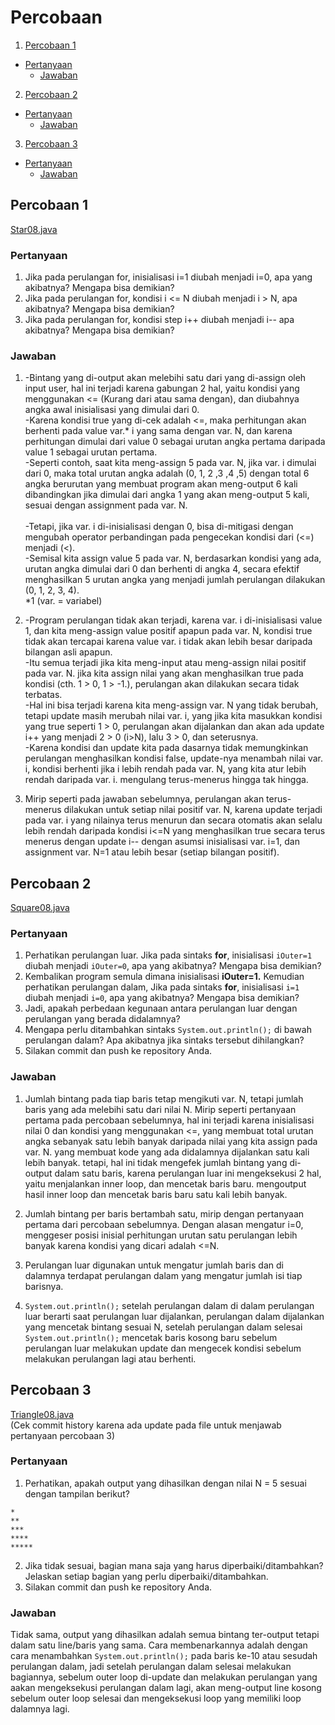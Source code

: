 # Percobaan
1. [Percobaan 1](#percobaan-1)
- [Pertanyaan](#pertanyaan)
    * [Jawaban](#jawaban)
2. [Percobaan 2](#percobaan-2)
- [Pertanyaan](#pertanyaan-1)
    * [Jawaban](#jawaban-1)
3. [Percobaan 3](#percobaan-3)
- [Pertanyaan](#pertanyaan-2)
    * [Jawaban](#jawaban-2)


## Percobaan 1
[Star08.java](/Star08.java)
### Pertanyaan
1. Jika  pada  perulangan  for,  inisialisasi  i=1  diubah  menjadi  i=0,  apa  yang  akibatnya? 
Mengapa bisa demikian? 
2. Jika pada perulangan for, kondisi i <= N diubah menjadi i > N, apa akibatnya? Mengapa 
bisa demikian?  
3. Jika pada perulangan for, kondisi step i++ diubah menjadi i-- apa akibatnya? Mengapa 
bisa demikian?

### Jawaban
1. -Bintang yang di-output akan melebihi satu dari yang di-assign oleh input user, hal ini terjadi karena gabungan 2 hal, yaitu kondisi yang menggunakan <= (Kurang dari atau sama dengan), dan diubahnya angka awal inisialisasi yang dimulai dari 0.\
-Karena kondisi true yang di-cek adalah <=, maka perhitungan akan berhenti pada value var.* i yang sama dengan var. N, dan karena perhitungan dimulai dari value 0 sebagai urutan angka pertama daripada value 1 sebagai urutan pertama.\
-Seperti contoh, saat kita meng-assign 5 pada var. N, jika var. i dimulai dari 0,  maka total urutan angka adalah (0, 1, 2 ,3 ,4 ,5) dengan total 6 angka berurutan yang membuat program akan meng-output 6 kali dibandingkan jika dimulai dari angka 1 yang akan meng-output 5 kali, sesuai dengan assignment pada var. N.\
\
-Tetapi, jika var. i di-inisialisasi dengan 0, bisa di-mitigasi dengan mengubah operator perbandingan pada pengecekan kondisi dari (<=) menjadi (<).\
-Semisal kita assign value 5 pada var. N, berdasarkan kondisi yang ada, urutan angka dimulai dari 0 dan berhenti di angka 4, secara efektif menghasilkan 5 urutan angka yang menjadi jumlah perulangan dilakukan (0, 1, 2, 3, 4).\
*1 (var. =  variabel)

2. -Program perulangan tidak akan terjadi, karena var. i di-inisialisasi value 1, dan kita meng-assign value positif apapun pada var. N, kondisi true tidak akan tercapai karena value var. i tidak akan lebih besar daripada bilangan asli apapun.\
-Itu semua terjadi jika kita meng-input atau meng-assign nilai positif pada var. N. jika kita assign nilai yang akan menghasilkan true pada kondisi (cth. 1 > 0, 1 > -1.), perulangan akan dilakukan secara tidak terbatas.\
-Hal ini bisa terjadi karena kita meng-assign var. N yang tidak berubah, tetapi update masih merubah nilai var. i,  yang jika kita masukkan kondisi yang true seperti 1 > 0, perulangan akan dijalankan dan akan ada update i++ yang menjadi 2 > 0 (i>N), lalu 3 > 0, dan seterusnya.\
-Karena kondisi dan update kita pada dasarnya tidak memungkinkan perulangan menghasilkan kondisi false, update-nya menambah nilai var. i, kondisi berhenti jika i lebih rendah pada var. N, yang kita atur lebih rendah daripada var. i. mengulang terus-menerus hingga tak hingga. 

3. Mirip seperti pada jawaban sebelumnya, perulangan akan terus-menerus dilakukan untuk setiap nilai positif var. N, karena update terjadi pada var. i yang nilainya terus menurun dan secara otomatis akan selalu lebih rendah daripada kondisi i<=N yang menghasilkan true secara terus menerus dengan update i-- dengan asumsi inisialisasi var. i=1, dan assignment var. N=1 atau lebih besar (setiap bilangan positif).

<!-- prev answer: referring to the previous answer, it will loop for every positive number of var. N, becuase the update is for var. i. which, since it will get lower and lower, it will always fullfill the i<=N condition, assuming the initialization was i=1. (w.i.p answer) -->


## Percobaan 2
[Square08.java](/Square08.java)
### Pertanyaan
1. Perhatikan perulangan luar. Jika pada sintaks **for**, inisialisasi `iOuter=1` diubah menjadi `iOuter=0`, apa yang akibatnya? Mengapa bisa demikian?  
2. Kembalikan program semula dimana inisialisasi **iOuter=1.** Kemudian perhatikan perulangan dalam, Jika pada sintaks **for**, inisialisasi `i=1` diubah menjadi `i=0`, apa yang akibatnya? Mengapa bisa demikian?  
3. Jadi,  apakah  perbedaan  kegunaan  antara  perulangan  luar  dengan  perulangan  yang 
berada didalamnya?  
4. Mengapa perlu ditambahkan sintaks `System.out.println();` di bawah perulangan dalam? Apa akibatnya jika sintaks tersebut dihilangkan? 
5. Silakan commit dan push ke repository Anda.

### Jawaban
1. Jumlah bintang pada tiap baris tetap mengikuti var. N, tetapi jumlah baris yang ada melebihi satu dari nilai N. Mirip seperti pertanyaan pertama pada percobaan sebelumnya, hal ini terjadi karena inisialisasi nilai 0 dan kondisi yang menggunakan <=, yang membuat total urutan angka sebanyak satu lebih banyak daripada nilai yang kita assign pada var. N. yang membuat kode yang ada didalamnya dijalankan satu kali lebih banyak. tetapi, hal ini tidak mengefek jumlah bintang yang di-output dalam satu baris, karena perulangan luar ini mengeksekusi 2 hal, yaitu menjalankan inner loop, dan mencetak baris baru. mengoutput hasil inner loop dan mencetak baris baru satu kali lebih banyak.

2. Jumlah bintang per baris bertambah satu, mirip dengan pertanyaan pertama dari percobaan sebelumnya. Dengan alasan mengatur i=0, menggeser posisi inisial perhitungan urutan satu perulangan lebih banyak karena kondisi yang dicari adalah <=N.

3. Perulangan luar digunakan untuk mengatur jumlah baris dan di dalamnya terdapat perulangan dalam yang mengatur jumlah isi tiap barisnya.

4. `System.out.println();` setelah perulangan dalam di dalam perulangan luar berarti saat perulangan luar dijalankan, perulangan dalam dijalankan yang mencetak bintang sesuai N, setelah perulangan dalam selesai `System.out.println();` mencetak baris kosong baru sebelum perulangan luar melakukan update dan mengecek kondisi sebelum melakukan perulangan lagi atau berhenti.


## Percobaan 3
[Triangle08.java](/Triangle08.java)\
(Cek commit history karena ada update pada file untuk menjawab pertanyaan percobaan 3)

### Pertanyaan
1. Perhatikan, apakah output yang dihasilkan dengan nilai N = 5 sesuai dengan  tampilan berikut? 
```
*
**
***
****
*****
```
2. Jika  tidak  sesuai,  bagian  mana  saja  yang  harus  diperbaiki/ditambahkan?  Jelaskan setiap bagian yang perlu diperbaiki/ditambahkan.  
3. Silakan commit dan push ke repository Anda. 

### Jawaban

Tidak sama, output yang dihasilkan adalah semua bintang ter-output tetapi dalam satu line/baris yang sama. Cara membenarkannya adalah dengan cara menambahkan `System.out.println();` pada baris ke-10 atau sesudah perulangan dalam, jadi setelah perulangan dalam selesai melakukan bagiannya, sebelum outer loop di-update dan melakukan perulangan yang aakan mengeksekusi perulangan dalam lagi, akan meng-output line kosong sebelum outer loop selesai dan mengeksekusi loop yang memiliki loop dalamnya lagi.

<!-- prev answer: add sout after line 10 
basically its sout after the inner loop so it prints a new line after every inner loop before updating the outer loop executing the loop again. -->